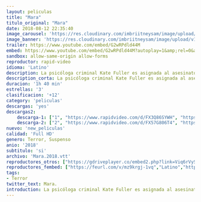 ```yaml
---
layout: peliculas
title: "Mara"
titulo_original: "Mara"
date: 2018-08-12 22:35:40
image_carousel: 'https://res.cloudinary.com/imbriitneysam/image/upload/v1542062632/mara-poster-min.jpg'
image_banner: 'https://res.cloudinary.com/imbriitneysam/image/upload/v1542062633/Mara-banner-min.jpg'
trailer: https://www.youtube.com/embed/G2wRPdld44M
embed: https://www.youtube.com/embed/G2wRPdld44M?autoplay=1&amp;rel=0&amp;hd=1&border=0&wmode=opaque&enablejsapi=1&modestbranding=1&controls=1&showinfo=0
sandbox: allow-same-origin allow-forms
reproductor: rapid-video
idioma: 'Latino'
description: La psicóloga criminal Kate Fuller es asignada al asesinato de un hombre que aparentemente ha sido estrangulado mientras dormía por su esposa y el único testigo es su hija de ocho años, Sophie. Mientras Kate se adentra en el misterio de un antiguo demonio que mata a las personas mientras duermen, experimenta los mismos síntomas petrificantes que todas las víctimas y espirales anteriores a través de una escalofriante pesadilla para salvarse a ella y a Sophie antes de que se atreva a quedarse dormida nuevamente.
description_corta: La psicóloga criminal Kate Fuller es asignada al asesinato de un hombre que aparentemente ha sido estrangulado mientras dormía por su esposa y el único testigo es su hija de ocho años, Sophie. Mientras Kate se adentra en el misterio de un antiguo...
duracion: '1h 40 min'
estrellas: '3'
clasificacion: '+12'
category: 'peliculas'
descargas: 'yes'
descargas2:
    descarga-1: ["1", "https://www.rapidvideo.com/d/FX3Q86SYWH", "https://www.google.com/s2/favicons?domain=openload.co","OpenLoad","https://res.cloudinary.com/imbriitneysam/image/upload/v1541473684/mexico.png", "Latino", "Full HD"]
    descarga-2: ["2", "https://www.rapidvideo.com/d/FX57G806T4", "https://www.google.com/s2/favicons?domain=www.rapidvideo.com","RapidVideo","https://res.cloudinary.com/imbriitneysam/image/upload/v1541473684/mexico.png", "Latino", "Full HD"]
nuevo: 'new_peliculas'
calidad: 'Full HD'
genero: Terror, Suspenso
anio: '2018'
subtitulo: 'si'
archivo: 'Mara.2018.vtt'
reproductores_otros: ["https://gdriveplayer.co/embed2.php?link=Viq6rVySma3qQsItWAO%252FCQqWt34iGpYkr3I1UIE%252BF2qnbuFRUk%252FR%252BrjCWjMuXYrHZz1T0%252BelAKaWcICJI83u0eRuiXcBcNk%252BQ4Jx8V1VJIdzvAsJn041uIJbY8Y%252Fq88PBpBZ%252BFr%252BJoIbUGSJyGz9R7btY5ewWDXeJ1l05TiCZOr55QTnpXma8%252B6%252B5rkfH%252BxZCuuDzyxO0TXRDgPIuEAFB2","Latino"]
reproductores_fembed: ["https://feurl.com/v/mz9krgj-1vq","Latino","https://feurl.com/v/721g7hgydydggme","Latino","","Latino"]
tags:
- Terror
twitter_text: Mara.
introduction: La psicóloga criminal Kate Fuller es asignada al asesinato de un hombre que aparentemente ha sido estrangulado mientras dormía por su esposa y el único testigo es su hija de ocho años, Sophie. Mientras Kate se adentra en el misterio de un antiguo...
---
```



 







